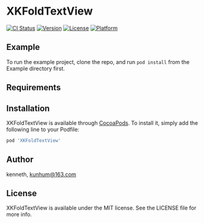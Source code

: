 # XKFoldTextView

[![CI Status](https://img.shields.io/travis/xk/XKFoldTextView.svg?style=flat)](https://travis-ci.org/xk/XKFoldTextView)
[![Version](https://img.shields.io/cocoapods/v/XKFoldTextView.svg?style=flat)](https://cocoapods.org/pods/XKFoldTextView)
[![License](https://img.shields.io/cocoapods/l/XKFoldTextView.svg?style=flat)](https://cocoapods.org/pods/XKFoldTextView)
[![Platform](https://img.shields.io/cocoapods/p/XKFoldTextView.svg?style=flat)](https://cocoapods.org/pods/XKFoldTextView)

## Example

To run the example project, clone the repo, and run `pod install` from the Example directory first.

## Requirements

## Installation

XKFoldTextView is available through [CocoaPods](https://cocoapods.org). To install
it, simply add the following line to your Podfile:

```ruby
pod 'XKFoldTextView'
```

## Author

kenneth, kunhum@163.com

## License

XKFoldTextView is available under the MIT license. See the LICENSE file for more info.
